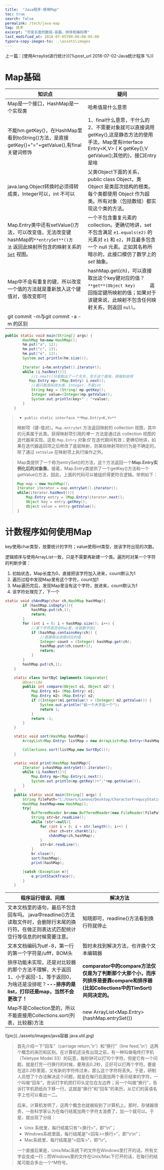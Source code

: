 ```yaml
---
title:  "Java程序-使用Map"
toc: true
search: false
permalink: /tech/java-map
tag: 技术
excerpt: "可变长度的数组-容器，排序和编码等"
last_modified_at: 2018-07-05T08:06:00-05:00
typora-copy-images-to: ..\assets\images
---
```


上一篇：[使用Arraylist进行统计]({%post_url 2018-07-02-Java统计程序  %})

# Map基础

| 知识点                                                       | 疑问                                                         |
| ------------------------------------------------------------ | ------------------------------------------------------------ |
| Map是一个接口，HashMap是一个实现类                           | 哈希值是什么意思                                             |
| 不能hm.getKey()，在HashMap里看到toString()方法，是直接getKey()+"="+getValue(),有final关键词修饰 | 1、final什么意思，干什么的  2、不需要对象就可以直接调用getKey(),这是静态方法的使用手法，Map里有interface Entry<K,V> { K getKey();V getValue();其他的}，接口Entry是啥 |
| java.lang.Object转换时必须得转成类，Integer可以，int 不可以  | 父类Object下面的关系，   public class Object，类 Object 是类层次结构的根类。每个类都使用 Object 作为超类。所有对象（包括数组）都实现这个类的方法。 |
| Map.Entry类中还有setValue()方法，可以改变值，无法改变键    hashMap的`**entrySet**()方法` 返回此映射所包含的映射关系的 [`Set`](http://tool.oschina.net/uploads/apidocs/jdk-zh/java/util/Set.html) 视图。 | 一个不包含重复元素的 collection。更确切地讲，set 不包含满足 `e1.equals(e2)` 的元素对 `e1` 和 `e2`，并且最多包含一个 null 元素。正如其名称所暗示的，此接口模仿了数学上的 *set* 抽象。 |
| Map中不会有重复的键，所以改变一个值的方法就是重新放入这个键值对，值改变即可 | hashMap.get(ch)，可以直接取出这个key键对应的值？ `**get**(Object key)`             返回指定键所映射的值；如果对于该键来说，此映射不包含任何映射关系，则返回 `null`。 |
| git commit -m与git commit -a -m 的区别                       |                                                              |

~~~java
public static void main(String[] args) {
        HashMap hm=new HashMap();
        hm.put("a", 12);
        hm.put("c", 13);
        hm.put("e", 12);
        System.out.println(hm.size());
    
        Iterator i=hm.entrySet().iterator();
        while (i.hasNext()){
            //i.next()只是取出了一个东东，至于这个是啥，得强制说明
           Map.Entry mp= (Map.Entry) i.next();
            //都只能用系统大类，Integer，不是int
            String key = (String) mp.getKey();
            Integer value=(Integer)mp.getValue();
            System.out.println(key+" : "+value);
        }
    } 
~~~

> - `public static interface **Map.Entry<K,V>**`         
>
>  映射项（键-值对）。`Map.entrySet` 方法返回映射的 collection 视图，其中的元素属于此类。获得映射项引用的*唯一* 方法是通过此 collection 视图的迭代器来实现。这些 `Map.Entry` 对象*仅* 在迭代期间有效；更确切地讲，如果在迭代器返回项之后修改了底层映射，则某些映射项的行为是不确定的，除了通过 `setValue` 在映射项上执行操作之外。 

> Map类提供了一个称为entrySet()的方法，这个方法返回一个**Map.Entry实例化后的对象集**。接着，Map.Entry类提供了一个getKey()方法和一个getValue()方法，因此，上面的代码可以被组织得更符合逻辑。举例如下：   
>
> ~~~java
> Map map = new HashMap(); 
> Iterator iterator = map.entrySet().iterator();  
> while(iterator.hasNext()){        
>     Map.Entry entry = (Map.Entry)iterator.next();         
>     Object key = entry.getKey();         
>     Object value = entry.getValue();
> } 
> 
> ~~~

# 计数程序如何使用Map

key使用char类型，放要统计的字符；value使用int类型，放该字符出现的次数。

逻辑顺序与使用ArrayList一致，只是不需要再新建一个类。遍历时对某一个字符的判断步骤：

1. 初始状态，Map长度为0，直接把该字符加入进来，count默认为1 
2. 遍历过程中发现Map里有这个字符，count加1
3. Map遍历完后，发现Map里没有这个字符，放进来，count默认为1
4. 该字符处理完了，下一个

~~~java
static void chAndMap(char ch,HashMap hashMap){
        if (hashMap.isEmpty()){
            hashMap.put(ch,1);
            return;
        }
        for (int i = 0; i < hashMap.size(); i++) {
            //某个字符是否在Map里，在就数字加1
            if (hashMap.containsKey(ch)) {
                //直接取出该键对应的值
                Integer count = (Integer) hashMap.get(ch);
                hashMap.put(ch,count+1);
                return;
            }
        }
        hashMap.put(ch,1);
    }

    static class SortByC implements Comparator{
        @Override
        public int compare(Object o1, Object o2) {
            Map.Entry m1= (Map.Entry) o1;
            Map.Entry m2= (Map.Entry) o2;
            if ((Integer)m1.getValue() > (Integer) m2.getValue()) {
                System.out.println("前一个大于后一个");
                return 1;
            }
            return -1;
        }
    }

    static void sort(HashMap hashMap){
        ArrayList<Map.Entry> listMap = new ArrayList<Map.Entry>(hashMap.entrySet());

        Collections.sort(listMap,new SortByC());
    }

    static void print(HashMap hashMap){
        Iterator i=hashMap.entrySet().iterator();
        while (i.hasNext()){
            Map.Entry mp=(Map.Entry)i.next();
            System.out.println(mp.getKey()+":"+mp.getValue());
        }
    }
    public static void main(String[] args) {
        String filePath="C:/Users/Lenovo/Desktop/CharactorFrequcyStatistics.txt";
        HashMap hashMap=new HashMap();
        try{
            BufferedReader br=new BufferedReader(new FileReader(filePath));
            String str=br.readLine();
            while (str!=null){
                for (int i = 0; i < str.length(); i++) {
                    char ch=str.charAt(i);
                    chAndMap(ch,hashMap);
                }
                str=br.readLine();
            }
            br.close();
            sort(hashMap);
            print(hashMap);

        }catch (Exception e){
            e.printStackTrace();
        }
    }
~~~





| 程序运行错误、问题                                           | 解决方法                                                     |
| ------------------------------------------------------------ | ------------------------------------------------------------ |
| 文本文档里的语句，最后不包含回车吗。 java中readline()方法读取文件时，会删除行末尾的换行符。在做正则表达式匹配统计空行等信息的时候需要注意。 | 知晓即可，readline()方法看到换行符就停止                     |
| 文本文档编码为utf-8，第一行的第一个字符是/ufff，BOM头        | 暂时未找到解决方法，也许换个文本编辑器                       |
| 排序功能未实现，还是对比较器的那个方法不理解，大于返回1、小于返回-1、等于返回0，为啥还是没排呢？**---排序的是list，打印还是map，当然不会更改了！** | **comparator中的compare方法仅仅是为了判断那个大那个小，而序列排序是要靠compare和排序器(比如Collections中的TimSort)共同决定的。** |
| Map不是Collection里的，所以不能直接用Collections.sort(列表，比较器)方法 | new ArrayList<Map.Entry>(hashMap.entrySet())                 |

![pic](../assets/images/java容器 java.util.jpg)

> 
>
> 首先介绍一下“回车”（carriage return,’\r’）和“换行”（line feed,’\n’）这两个概念的来历和区别。在计算机还没有出现之前，有一种叫做电传打字机（Teletype  Model 33）的玩意，每秒钟可以打10个字符。但是它有一个问题，就是打完一行换行的时候，要用去0.2秒，正好可以打两个字符。要是在这0.2秒里面，又有新的字符传过来，那么这个字符将丢失。于是，研制人员想了个办法解决这个问题，就是在每行后面加两个表示结束的字符。一个叫做“回车”，告诉打字机把打印头定位在左边界；另一个叫做“换行”，告诉打字机把纸向下移一行。这就是“换行”和“回车”的来历，从它们的英语名字上也可以看出一二。  
>
> ​    后来，计算机发明了，这两个概念也就被般到了计算机上。那时，存储器很贵，一些科学家认为在每行结尾加两个字符太浪费了，加一个就可以。于是，就出现了分歧： 
>
> - Unix 系统里，每行结尾只有“<换行>”，即“\n”；
> - Windows系统里面，每行结尾是“<回车><换行>”，即“\r\n”；
> - Mac系统里，每行结尾是“<回车>”，即“\r”。
>
> ​    一个直接后果是，Unix/Mac系统下的文件在Windows里打开的话，所有文字会变成一行；而Windows里的文件在Unix/Mac下打开的话，在每行的结尾可能会多出一个^M符号。
